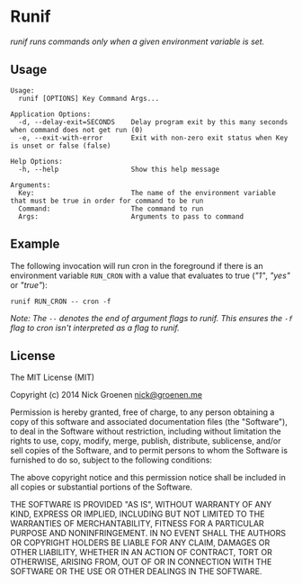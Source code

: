 Runif
=====

*runif runs commands only when a given environment variable is set.*


Usage
-----

	Usage:
	  runif [OPTIONS] Key Command Args...

	Application Options:
	  -d, --delay-exit=SECONDS    Delay program exit by this many seconds when command does not get run (0)
	  -e, --exit-with-error       Exit with non-zero exit status when Key is unset or false (false)

	Help Options:
	  -h, --help                  Show this help message

	Arguments:
	  Key:                        The name of the environment variable that must be true in order for command to be run
	  Command:                    The command to run
	  Args:                       Arguments to pass to command


Example
-------

The following invocation will run cron in the foreground if there is an environment variable `RUN_CRON` with a value that evaluates to true (*"1"*, *"yes"* or *"true"*):
 
    runif RUN_CRON -- cron -f
    
*Note: The `--` denotes the end of argument flags to runif. This ensures the `-f` flag to cron isn't interpreted as a flag to runif.*


License
-------

The MIT License (MIT)

Copyright (c) 2014 Nick Groenen <nick@groenen.me>

Permission is hereby granted, free of charge, to any person obtaining a copy
of this software and associated documentation files (the "Software"), to deal
in the Software without restriction, including without limitation the rights
to use, copy, modify, merge, publish, distribute, sublicense, and/or sell
copies of the Software, and to permit persons to whom the Software is
furnished to do so, subject to the following conditions:

The above copyright notice and this permission notice shall be included in
all copies or substantial portions of the Software.

THE SOFTWARE IS PROVIDED "AS IS", WITHOUT WARRANTY OF ANY KIND, EXPRESS OR
IMPLIED, INCLUDING BUT NOT LIMITED TO THE WARRANTIES OF MERCHANTABILITY,
FITNESS FOR A PARTICULAR PURPOSE AND NONINFRINGEMENT. IN NO EVENT SHALL THE
AUTHORS OR COPYRIGHT HOLDERS BE LIABLE FOR ANY CLAIM, DAMAGES OR OTHER
LIABILITY, WHETHER IN AN ACTION OF CONTRACT, TORT OR OTHERWISE, ARISING FROM,
OUT OF OR IN CONNECTION WITH THE SOFTWARE OR THE USE OR OTHER DEALINGS IN
THE SOFTWARE.
